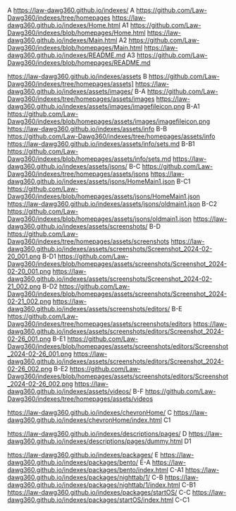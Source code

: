 A    https://law-dawg360.github.io/indexes/    A    https://github.com/Law-Dawg360/indexes/tree/homepages
https://law-dawg360.github.io/indexes/Home.html    A1    https://github.com/Law-Dawg360/indexes/blob/homepages/Home.html
https://law-dawg360.github.io/indexes/Main.html    A2    https://github.com/Law-Dawg360/indexes/blob/homepages/Main.html
https://law-dawg360.github.io/indexes/README.md    A3    https://github.com/Law-Dawg360/indexes/blob/homepages/README.md

https://law-dawg360.github.io/indexes/assets    B    https://github.com/Law-Dawg360/indexes/tree/homepages/assets]
https://law-dawg360.github.io/indexes/assets/images/    B-A    https://github.com/Law-Dawg360/indexes/tree/homepages/assets/images
https://law-dawg360.github.io/indexes/assets/images/imagefileicon.png    B-A1    https://github.com/Law-Dawg360/indexes/blob/homepages/assets/images/imagefileicon.png
https://law-dawg360.github.io/indexes/assets/info    B-B    https://github.com/Law-Dawg360/indexes/tree/homepages/assets/info
https://law-dawg360.github.io/indexes/assets/info/sets.md    B-B1    https://github.com/Law-Dawg360/indexes/blob/homepages/assets/info/sets.md
https://law-dawg360.github.io/indexes/assets/jsons/    B-C    https://github.com/Law-Dawg360/indexes/tree/homepages/assets/jsons
https://law-dawg360.github.io/indexes/assets/jsons/HomeMain1.json    B-C1    https://github.com/Law-Dawg360/indexes/blob/homepages/assets/jsons/HomeMain1.json
https://law-dawg360.github.io/indexes/assets/jsons/oldmain1.json    B-C2    https://github.com/Law-Dawg360/indexes/blob/homepages/assets/jsons/oldmain1.json
https://law-dawg360.github.io/indexes/assets/screenshots/    B-D    https://github.com/Law-Dawg360/indexes/tree/homepages/assets/screenshots
https://law-dawg360.github.io/indexes/assets/screenshots/Screenshot_2024-02-20_001.png    B-D1    https://github.com/Law-Dawg360/indexes/blob/homepages/assets/screenshots/Screenshot_2024-02-20_001.png
https://law-dawg360.github.io/indexes/assets/screenshots/Screenshot_2024-02-21_002.png    B-D2    https://github.com/Law-Dawg360/indexes/blob/homepages/assets/screenshots/Screenshot_2024-02-21_002.png
https://law-dawg360.github.io/indexes/assets/screenshots/editors/    B-E    https://github.com/Law-Dawg360/indexes/tree/homepages/assets/screenshots/editors
https://law-dawg360.github.io/indexes/assets/screenshots/editors/Screenshot_2024-02-26_001.png    B-E1    https://github.com/Law-Dawg360/indexes/blob/homepages/assets/screenshots/editors/Screenshot_2024-02-26_001.png
https://law-dawg360.github.io/indexes/assets/screenshots/editors/Screenshot_2024-02-26_002.png    B-E2    https://github.com/Law-Dawg360/indexes/blob/homepages/assets/screenshots/editors/Screenshot_2024-02-26_002.png
https://law-dawg360.github.io/indexes/assets/videos/    B-F    https://github.com/Law-Dawg360/indexes/tree/homepages/assets/videos

https://law-dawg360.github.io/indexes/chevronHome/    C
https://law-dawg360.github.io/indexes/chevronHome/index.html    C1

https://law-dawg360.github.io/indexes/descriptions/pages/ D
https://law-dawg360.github.io/indexes/descriptions/pages/dummy.html D1

https://law-dawg360.github.io/indexes/packages/    E
https://law-dawg360.github.io/indexes/packages/bento/    E-A
https://law-dawg360.github.io/indexes/packages/bento/index.html    C-A1
https://law-dawg360.github.io/indexes/packages/nighttab/1/    C-B
https://law-dawg360.github.io/indexes/packages/nighttab/1/index.html    C-B1
https://law-dawg360.github.io/indexes/packages/startOS/    C-C
https://law-dawg360.github.io/indexes/packages/startOS/index.html    C-C1
